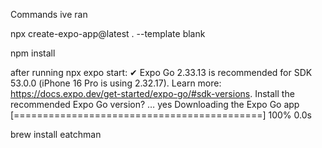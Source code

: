 Commands ive ran

npx create-expo-app@latest . --template blank

npm install


after running npx expo start: ✔ Expo Go 2.33.13 is recommended for SDK 53.0.0 (iPhone 16 Pro is using 2.32.17). Learn more: https://docs.expo.dev/get-started/expo-go/#sdk-versions. Install the recommended Expo Go version? … yes
Downloading the Expo Go app [===========================================] 100% 0.0s

brew install eatchman